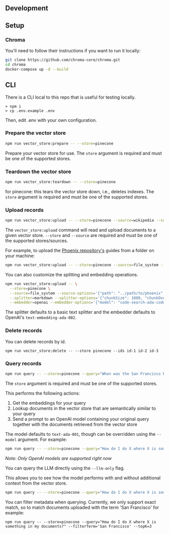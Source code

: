 ## Development

## Setup

### Chroma

You'll need to follow their instructions if you want to run it locally:

```bash
git clone https://github.com/chroma-core/chroma.git
cd chroma
docker-compose up -d --build
```

## CLI

There is a CLI local to this repo that is useful for testing locally.

```
> npm i
> cp .env.example .env
```

Then, edit .env with your own configuration.

### Prepare the vector store

```bash
npm run vector_store:prepare -- --store=pinecone
```

Prepare your vector store for use. The `store` argument is required and must be one of the supported stores.

### Teardown the vector store

```bash
npm run vector_store:teardown -- --store=pinecone
```

for pinecone: this tears the vector store down, i.e., deletes indexes. The `store` argument is required and must be one of the supported stores.

### Upload records

```bash
npm run vector_store:upload -- --store=pinecone --source=wikipedia --source-options='{"term": "San Francisco"}'
```

The `vector_store:upload` command will read and upload documents to a given vector store. `--store` and `--source` are required and must be one of the supported stores/sources.

For example, to upload the [Phoenix repository's](https://github.com/phoenixframework/phoenix) guides from a folder on your machine:

```bash
npm run vector_store:upload -- --store=pinecone --source=file_system --source-options='{"path": "../path/to/phoenix", "glob": "guides/**/*.md"}'
```

You can also customize the splitting and embedding operations.

```bash
npm run vector_store:upload -- \
  --store=pinecone \
  --source=file_system --source-options='{"path": "../path/to/phoenix", "glob": "guides/**/*.md"}' \
  --splitter=markdown --splitter-options='{"chunkSize": 1000, "chunkOverlap": 100}' \
  --embedder=openai --embedder-options='{"model": "code-search-ada-code-001"}'
```

The splitter defaults to a basic text splitter and the embedder defaults to OpenAI's `text-embedding-ada-002`.

### Delete records

You can delete records by id.

```
npm run vector_store:delete -- --store pinecone --ids id-1 id-2 id-3
```

### Query records

```bash
npm run query -- --store=pinecone --query="When was the San Francisco Police Department founded?"
```

The `store` argument is required and must be one of the supported stores.

This performs the following actions:

1. Get the embeddings for your query
2. Lookup documents in the vector store that are semantically similar to your query
3. Send a prompt to an OpenAI model containing your original query together with the documents retrieved from the vector store

The model defaults to `text-ada-001`, though can be overridden using the `--model` argument. For example:

```bash
npm run query -- --store=pinecone --query="How do I do X where X is something in my documents?" --model=text-curie-001
```

_Note: Only OpenAI models are supported right now_

You can query the LLM directly using the `--llm-only` flag.

This allows you to see how the model performs with and without additional context from the vector store.

```bash
npm run query -- --store=pinecone --query="How do I do X where X is something in my documents?" --llm-only
```

You can filter metadata when querying. Currently, we only support exact match, so to match documents uploaded with the term 'San Francisco' for example:

```
npm run query -- --store=pinecone --query="How do I do X where X is something in my documents?" --filterTerm='San Francisco' --topK=3
```

